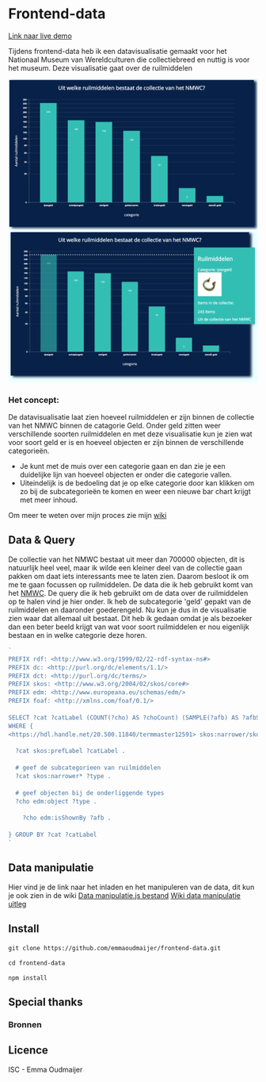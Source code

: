 # Frontend-data
[Link naar live demo](https://emmaoudmaijer.github.io/frontend-data/public/)

Tijdens frontend-data heb ik een datavisualisatie gemaakt voor het Nationaal Museum van Wereldculturen die collectiebreed en nuttig is voor het museum. Deze visualisatie gaat over de ruilmiddelen 

![foto](public/images/uitwerking.png)
![foto](public/images/uitwerking2.png)

### Het concept:
De datavisualisatie laat zien hoeveel ruilmiddelen er zijn binnen de collectie van het NMWC binnen de catagorie Geld. Onder geld zitten weer verschillende soorten ruilmiddelen en met deze visualisatie kun je zien wat voor soort geld er is en hoeveel objecten er zijn binnen de verschillende categorieën.

- Je kunt met de muis over een categorie gaan en dan zie je een duidelijke lijn van hoeveel objecten er onder die categorie vallen.
- Uiteindelijk is de bedoeling dat je op elke categorie door kan klikken om zo bij de subcategorieën te komen en weer een nieuwe bar chart krijgt met meer inhoud.

Om meer te weten over mijn proces zie mijn [wiki](https://github.com/emmaoudmaijer/frontend-data/wiki/Concept-en-proces)

## Data & Query

De collectie van het NMWC bestaat uit meer dan 700000 objecten, dit is natuurlijk heel veel, maar ik wilde een kleiner deel van de collectie gaan pakken om daat iets interessants mee te laten zien. Daarom besloot ik om me te gaan focussen op ruilmiddelen. De data die ik heb gebruikt komt van het [NMWC](https://collectie.wereldculturen.nl/#/query/80b924c9-65af-47cd-ad25-d7be31beb0ef). De query die ik heb gebruikt om de data over de ruilmiddelen op te halen vind je hier onder. Ik heb de subcategorie 'geld' gepakt van de ruilmiddelen en daaronder goederengeld. Nu kun je dus in de visualisatie zien waar dat allemaal uit bestaat. Dit heb ik gedaan omdat je als bezoeker dan een beter beeld krijgt van wat voor soort ruilmiddelen er nou eigenlijk bestaan en in welke categorie deze horen.

```js
`
PREFIX rdf: <http://www.w3.org/1999/02/22-rdf-syntax-ns#>
PREFIX dc: <http://purl.org/dc/elements/1.1/>
PREFIX dct: <http://purl.org/dc/terms/>
PREFIX skos: <http://www.w3.org/2004/02/skos/core#>
PREFIX edm: <http://www.europeana.eu/schemas/edm/>
PREFIX foaf: <http://xmlns.com/foaf/0.1/>

SELECT ?cat ?catLabel (COUNT(?cho) AS ?choCount) (SAMPLE(?afb) AS ?afbSample)
WHERE {
<https://hdl.handle.net/20.500.11840/termmaster12591> skos:narrower/skos:narrower ?cat .

  ?cat skos:prefLabel ?catLabel .

  # geef de subcategorieen van ruilmiddelen
  ?cat skos:narrower* ?type .

  # geef objecten bij de onderliggende types
  ?cho edm:object ?type . 
  
    ?cho edm:isShownBy ?afb .
  
} GROUP BY ?cat ?catLabel
`
```

## Data manipulatie
Hier vind je de link naar het inladen en het manipuleren van de data, dit kun je ook zien in de wiki
[Data manipulatie.js bestand](https://github.com/emmaoudmaijer/functional-programming/blob/master/datamanipulation.js)
[Wiki data manipulatie uitleg](https://github.com/emmaoudmaijer/functional-programming/wiki/data-manipulatie)

## Install

```
git clone https://github.com/emmaoudmaijer/frontend-data.git
```
```
cd frontend-data
```
```
npm install
```
## Special thanks

### Bronnen

## Licence
ISC - Emma Oudmaijer